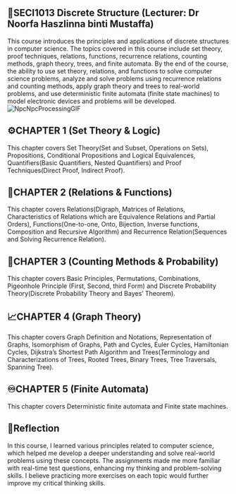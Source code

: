## 🔣SECI1013 Discrete Structure (Lecturer: Dr Noorfa Haszlinna binti Mustaffa)
This course introduces the principles and applications of discrete structures in computer science. The topics covered in this course include set theory, proof techniques, relations, functions, recurrence relations, counting methods, graph theory, trees, and finite automata. By the end of the course, the ability to use set theory, relations, and functions to solve computer science problems, analyze and solve problems using recurrence relations and counting methods, apply graph theory and trees to real-world problems, and use deterministic finite automata (finite state machines) to model electronic devices and problems will be developed.
<br>
![NpcNpcProcessingGIF](https://github.com/user-attachments/assets/1461a403-b535-49bb-aaf2-898c5f732a68)


## ⚙️CHAPTER 1 (Set Theory & Logic)
This chapter covers Set Theory(Set and Subset, Operations on Sets), Propositions, Conditional Propositions and Logical Equivalences, Quantifiers(Basic Quantifiers, Nested Quantifiers) and Proof Techniques(Direct Proof, Indirect Proof).
## 🔗CHAPTER 2 (Relations & Functions)
This chapter covers Relations(Digraph, Matrices of Relations, Characteristics of Relations which are Equivalence Relations and Partial Orders), Functions(One-to-one, Onto, Bijection, Inverse functions, Composition and Recursive Algorithm) and Recurrence Relation(Sequences and Solving Recurrence Relation).
## 🔢CHAPTER 3 (Counting Methods & Probability)
This chapter covers Basic Principles, Permutations, Combinations, Pigeonhole Principle (First, Second, third Form) and Discrete Probability Theory(Discrete Probability Theory and Bayes’ Theorem).
## 📈CHAPTER 4 (Graph Theory)
This chapter covers Graph Definition and Notations, Representation of Graphs, Isomorphism of Graphs, Path and Cycles, Euler Cycles, Hamiltonian Cycles, Dijkstra’s Shortest Path Algorithm and Trees(Terminology and Characterizations of Trees, Rooted Trees, Binary Trees, Tree Traversals, Spanning Tree).
## ♾️CHAPTER 5 (Finite Automata)
This chapter covers Deterministic finite automata and Finite state machines.

## 🤔Reflection 
In this course, I learned various principles related to computer science, which helped me develop a deeper understanding and solve real-world problems using these concepts. The assignments made me more familiar with real-time test questions, enhancing my thinking and problem-solving skills. I believe practicing more exercises on each topic would further improve my critical thinking skills.
